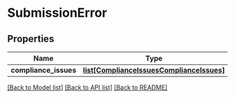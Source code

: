 # SubmissionError

## Properties
Name | Type | Description | Notes
------------ | ------------- | ------------- | -------------
**compliance_issues** | [**list[ComplianceIssuesComplianceIssues]**](ComplianceIssuesComplianceIssues.md) |  | [optional] 

[[Back to Model list]](../README.md#documentation-for-models) [[Back to API list]](../README.md#documentation-for-api-endpoints) [[Back to README]](../README.md)

